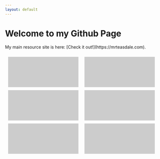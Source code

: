 ```yaml
---
layout: default
---
```


<!DOCTYPE html>
<html>
<head>
  <title>Mr Teasdale CS</title>
  <style>
    .container {display: flex;}.column {flex: 1;padding: 10px;}.box {background-color: #ccc;height: 100px;margin-bottom: 10px;}
  </style>
</head>
<body>
  <h1>Welcome to my Github Page</h1>
  <p>My main resource site is here: [Check it out!](https://mrteasdale.com).</p>
  <div class="container">
    <div class="column">
      <a href="./cyber-security.md"><div class="box"></div></a>
      <div class="box"></div>
      <div class="box"></div>
    </div>
    <div class="column">
      <div class="box"></div>
      <div class="box"></div>
      <div class="box"></div>
    </div>
  </div>
</body>
</html>
